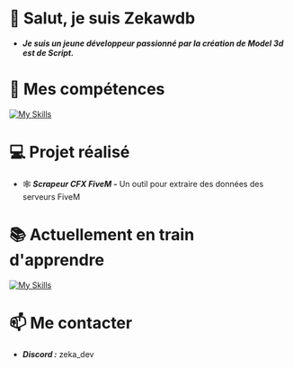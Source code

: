 # 👋 Salut, je suis Zekawdb

 - ***Je suis un jeune développeur passionné par la création de Model 3d est de Script.***

# 🚀 Mes compétences

[![My Skills](https://skillicons.dev/icons?i=python,lua,html,css,arduino)](https://skillicons.dev)

# 💻 Projet réalisé

- 🕸️ ***Scrapeur CFX FiveM -*** Un outil pour extraire des données des serveurs FiveM

# 📚 Actuellement en train d'apprendre

[![My Skills](https://skillicons.dev/icons?i=html,css)](https://skillicons.dev)

# 📫 Me contacter

- ***Discord :*** zeka_dev

<!---
Zekawdb/Zekawdb is a ✨ special ✨ repository because its `README.md` (this file) appears on your GitHub profile.
You can click the Preview link to take a look at your changes.
--->
